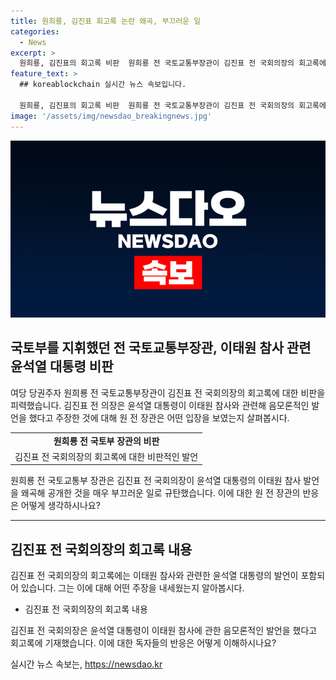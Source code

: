 ```yaml
---
title: 원희룡, 김진표 회고록 논란 왜곡, 부끄러운 일
categories:
  - News
excerpt: >
  원희룡, 김진표의 회고록 비판  원희룡 전 국토교통부장관이 김진표 전 국회의장의 회고록에 대한 비판을 피력했다. 김 전 의장은 이태원 참사 관련 윤석열 대통령의 발언을 언급했고, 이에 대해 원 전 장관은 공개된 이야기를 왜곡해 세상에 공개하는 것은 부끄러운 일이라고 지적했다. 이에 대한 논란이 예상된다.
feature_text: >
  ## koreablockchain 실시간 뉴스 속보입니다.

  원희룡, 김진표의 회고록 비판  원희룡 전 국토교통부장관이 김진표 전 국회의장의 회고록에 대한 비판을 피력했다. 김 전 의장은 이태원 참사 관련 윤석열 대통령의 발언을 언급했고, 이에 대해 원 전 장관은 공개된 이야기를 왜곡해 세상에 공개하는 것은 부끄러운 일이라고 지적했다. 이에 대한 논란이 예상된다.
image: '/assets/img/newsdao_breakingnews.jpg'
---
```


<p><img src="/assets/img/newsdao_breakingnews.jpg" alt="koreablockchain 속보" /></p>

<h2 data-ke-size="size26">국토부를 지휘했던 전 국토교통부장관, 이태원 참사 관련 윤석열 대통령 비판</h2>

<p data-ke-size="size16">여당 당권주자 원희룡 전 국토교통부장관이 김진표 전 국회의장의 회고록에 대한 비판을 피력했습니다. 김진표 전 의장은 윤석열 대통령이 이태원 참사와 관련해 음모론적인 발언을 했다고 주장한 것에 대해 원 전 장관은 어떤 입장을 보였는지 살펴봅시다.</p>

<table>
  <tr>
    <td style="text-align: center; height: 17px;"><b>원희룡 전 국토부 장관의 비판</b></td>
  </tr>
  <tr>
    <td>김진표 전 국회의장의 회고록에 대한 비판적인 발언</td>
  </tr>
</table>

<p data-ke-size="size16">원희룡 전 국토교통부 장관은 김진표 전 국회의장이 윤석열 대통령의 이태원 참사 발언을 왜곡해 공개한 것을 매우 부끄러운 일로 규탄했습니다. 이에 대한 원 전 장관의 반응은 어떻게 생각하시나요?</p>

<hr>

<h2 data-ke-size="size26">김진표 전 국회의장의 회고록 내용</h2>

<p data-ke-size="size16">김진표 전 국회의장의 회고록에는 이태원 참사와 관련한 윤석열 대통령의 발언이 포함되어 있습니다. 그는 이에 대해 어떤 주장을 내세웠는지 알아봅시다.</p>

<ul>
  <li>김진표 전 국회의장의 회고록 내용</li>
</ul>

<p data-ke-size="size16">김진표 전 국회의장은 윤석열 대통령이 이태원 참사에 관한 음모론적인 발언을 했다고 회고록에 기재했습니다. 이에 대한 독자들의 반응은 어떻게 이해하시나요?</p>
실시간 뉴스 속보는, <a href="https://newsdao.kr" rel="dofollow">https://newsdao.kr</a>


